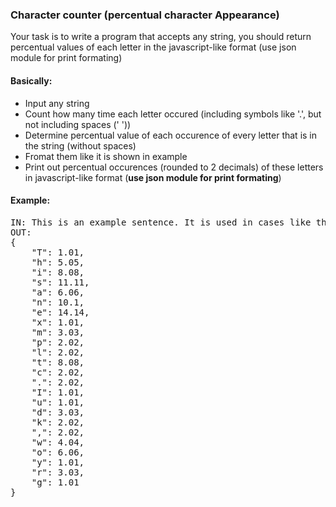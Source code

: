 ### Character counter (percentual character Appearance)
Your task is to write a program that accepts any string, you should return percentual values of each letter in the javascript-like format (use json module for print formating)
#### Basically:
* Input any string
* Count how many time each letter occured (including symbols like '.', but not including spaces (' '))
* Determine percentual value of each occurence of every letter that is in the string (without spaces)
* Fromat them like it is shown in example
* Print out percentual occurences (rounded to 2 decimals) of these letters in javascript-like format (**use json module for print formating**)

#### Example:
<pre>
IN: This is an example sentence. It is used in cases like this, when we do not know, what to type in here as some random string.
OUT:
{
    "T": 1.01,
    "h": 5.05,
    "i": 8.08,
    "s": 11.11,
    "a": 6.06,
    "n": 10.1,
    "e": 14.14,
    "x": 1.01,
    "m": 3.03,
    "p": 2.02,
    "l": 2.02,
    "t": 8.08,
    "c": 2.02,
    ".": 2.02,
    "I": 1.01,
    "u": 1.01,
    "d": 3.03,
    "k": 2.02,
    ",": 2.02,
    "w": 4.04,
    "o": 6.06,
    "y": 1.01,
    "r": 3.03,
    "g": 1.01
}
</pre>
